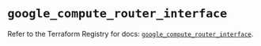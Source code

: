 # `google_compute_router_interface`

Refer to the Terraform Registry for docs: [`google_compute_router_interface`](https://registry.terraform.io/providers/hashicorp/google/5.41.0/docs/resources/compute_router_interface).
